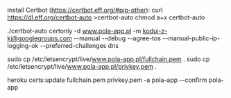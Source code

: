Install Certbot (https://certbot.eff.org/#pip-other):
curl https://dl.eff.org/certbot-auto >certbot-auto
chmod a+x certbot-auto

./certbot-auto certonly -d www.pola-app.pl -m koduj-z-kj@googlegroups.com --manual --debug --agree-tos --manual-public-ip-logging-ok --preferred-challenges dns

sudo cp /etc/letsencrypt/live/www.pola-app.pl/fullchain.pem .
sudo cp /etc/letsencrypt/live/www.pola-app.pl/privkey.pem .

heroku certs:update fullchain.pem privkey.pem -a pola-app --confirm pola-app

